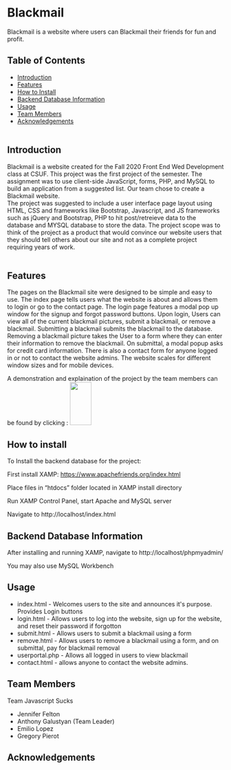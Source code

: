# Blackmail <br>

Blackmail is a website where users can Blackmail their friends for fun and profit.

## Table of Contents <br>

* [Introduction](#Introduction)
* [Features](#Features)
* [How to Install](#Install)
* [Backend Database Information](#DB)
* [Usage](#Useage)
* [Team Members](#Team)
* [Acknowledgements](#Ack)
<br><br>

## Introduction <a name="Introduction"></a> <br>

Blackmail is a website created for the Fall 2020 Front End Wed Development class at CSUF. This project was the first project of the semester. The assignment was to use client-side JavaScript, forms, PHP, and MySQL to build an application from a suggested list. Our team chose to create a Blackmail website. 
<br>
The project was suggested to include a user interface page layout using HTML, CSS and frameworks like Bootstrap, Javascript, and JS frameworks such as jQuery and Bootstrap, PHP to hit post/retreieve data to the database and MYSQL database to store the data. The project scope was to think of the project as a product that would convince our website users that they should tell others about our site and not as a complete project requiring years of work.   
<br>

## Features <a name="Features"></a> <br>
The pages on the Blackmail site were designed to be simple and easy to use. The index page tells users what the website is about and allows them to login or go to the contact page. The login page features a modal pop up window for the signup and forgot password buttons. Upon login, Users can view all of the current blackmail pictures, submit a blackmail, or remove a blackmail. Submitting a blackmail submits the blackmail to the database. Removing a blackmail picture takes the User to a form where they can enter their information to remove the blackmail. On submittal, a modal popup asks for credit card information. There is also a contact form for anyone logged in or not to contact the website admins. The website scales for different window sizes and for mobile devices. 
<br>

A demonstration and explaination of the project by the team members can be found by clicking :
<a href = "https://youtu.be/S5OWSymNpg4">
<img src ="https://img.youtube.com/vi/S5OWSymNpg4/maxresdefault.jpg" style = "width:50px;height:100px;" >
</a>


## How to install <a name="Install"></a> <br>

To Install the backend database for the project: 

First install XAMP: https://www.apachefriends.org/index.html

Place files in “htdocs” folder located in XAMP install directory

Run XAMP Control Panel, start Apache and MySQL server 

Navigate to http://localhost/index.html

## Backend Database Information <a name="DB"></a> <br>

After installing and running XAMP, navigate to http://localhost/phpmyadmin/

You may also use MySQL Workbench

## Usage <a name="Useage"></a> <br>
* index.html - Welcomes users to the site and announces it's purpose. Provides Login buttons
* login.html - Allows users to log into the website, sign up for the website, and reset their password if forgotton
* submit.html - Allows users to submit a blackmail using a form
* remove.html - Allows users to remove a blackmail using a form, and on submittal, pay for blackmail removal
* userportal.php - Allows all logged in users to view blackmail
* contact.html - allows anyone to contact the website admins.

## Team Members <a name="Team"></a> <br>
Team Javascript Sucks
* Jennifer Felton
* Anthony Galustyan (Team Leader) 
* Emilio Lopez
* Gregory Pierot

## Acknowledgements <a name="Ack"></a> <br>

